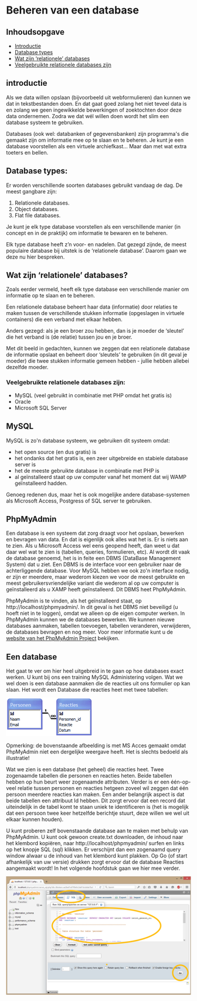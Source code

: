 # Beheren van een database

## Inhoudsopgave
- [Introductie](#introductie)
- [Database types](#Database-types)
- [Wat zijn ‘relationele’ databases](#Wat-zijn-relationele-databases)
- [Veelgebruikte relationele databases zijn](#Veel-gebruikte-relationele-databases-zijn)

## introductie

Als we data willen opslaan (bijvoorbeeld uit webformulieren) dan kunnen we dat in tekstbestanden doen. En dat gaat goed zolang het niet teveel data is en zolang we geen ingewikkelde bewerkingen of zoektochten door deze data ondernemen. Zodra we dat wél willen doen wordt het slim een database systeem te gebruiken.

Databases (ook wel: databanken of gegevensbanken) zijn programma's die gemaakt zijn om informatie mee op te slaan en te beheren. Je kunt je een database voorstellen als een virtuele archiefkast… Maar dan met wat extra toeters en bellen.

## Database types:
Er worden verschillende soorten databases gebruikt vandaag de dag. De meest gangbare zijn:

1. Relationele databases.
1. Object databases.
1. Flat file databases.

Je kunt je elk type database voorstellen als een verschillende manier (in concept en in de praktijk) om informatie te bewaren en te beheren.

Elk type database heeft z’n voor- en nadelen. Dat gezegd zijnde, de meest populaire database bij uitstek is de ‘relationele database’. Daarom gaan we deze nu hier bespreken.

## Wat zijn ‘relationele’ databases?

Zoals eerder vermeld, heeft elk type database een verschillende manier om informatie op te slaan en te beheren.

Een relationele database beheert haar data (informatie) door relaties te maken tussen de verschillende stukken informatie (opgeslagen in virtuele containers) die een verband met elkaar hebben.

Anders gezegd: als je een broer zou hebben, dan is je moeder de ‘sleutel’ die het verband is (de relatie) tussen jou en je broer.

Met dit beeld in gedachten, kunnen we zeggen dat een relationele database de informatie opslaat en beheert door ‘sleutels’ te gebruiken (in dit geval je moeder) die twee stukken informatie gemeen hebben - jullie hebben allebei dezelfde moeder.

### Veelgebruikte relationele databases zijn:

- MySQL (veel gebruikt in combinatie met PHP omdat het gratis is)
- Oracle
- Microsoft SQL Server

## MySQL

MySQL is zo'n database systeem, we gebruiken dit systeem omdat:

- het open source (en dus gratis) is
- het ondanks dat het gratis is, een zeer uitgebreide en stabiele database server is
- het de meeste gebruikte database in combinatie met PHP is
- al geïnstalleerd staat op uw computer vanaf het moment dat wij WAMP geïnstalleerd hadden.

Genoeg redenen dus, maar het is ook mogelijke andere database-systemen als Microsoft Access, Postgress of SQL server te gebruiken.

## PhpMyAdmin

Een database is een systeem dat zorg draagt voor het opslaan, bewerken en bevragen van data. En dat is eigenlijk ook alles wat het is. Er is niets aan te zien. Als u Microsoft Access wel eens geopend heeft, dan weet u dat daar wel wat te zien is (tabellen, queries, formulieren, etc). Al wordt dit vaak de database genoemd, het is in feite een DBMS (DataBase Management System) dat u ziet. Een DBMS is de interface voor een gebruiker naar de achterliggende database. Voor MySQL hebben we ook zo'n interface nodig, er zijn er meerdere, maar wederom kiezen we voor de meest gebruikte en meest gebruikersvriendelijke variant die wederom al op uw computer is geïnstalleerd als u XAMP heeft geïnstalleerd. Dit DBMS heet PhpMyAdmin.

PhpMyAdmin is te vinden, als het geïnstalleerd staat, op http://localhost/phpmyadmin/. In dit geval is het DBMS niet beveiligd (u hoeft niet in te loggen), omdat we alleen op de eigen computer werken. In PhpMyAdmin kunnen we de databases bewerken. We kunnen nieuwe databases aanmaken, tabellen toevoegen, tabellen veranderen, verwijderen, de databases bevragen en nog meer. Voor meer informatie kunt u de [website van het PhpMyAdmin Project](http://www.phpmyadmin.net/) bekijken.

## Een database

Het gaat te ver om hier heel uitgebreid in te gaan op hoe databases exact werken. U kunt bij ons een training MySQL Administering volgen. Wat we wel doen is een database aanmaken die de reacties uit ons formulier op kan slaan. Het wordt een Database die reacties heet met twee tabellen:

![database](./08-images/database.png)

Opmerking: de bovenstaande afbeelding is met MS Acces gemaakt omdat PhpMyAdmin niet een dergelijke weergave heeft. Het is slechts bedoeld als illustratie!

Wat we zien is een database (het geheel) die reacties heet. Twee zogenaamde tabellen die personen en reacties heten. Beide tabellen hebben op hun beurt weer zogenaamde attributen. Verder is er een één-op-veel relatie tussen personen en reacties hetgeen zoveel wil zeggen dat één persoon meerdere reacties kan maken. Een ander belangrijk aspect is dat beide tabellen een attribuut Id hebben. Dit zorgt ervoor dat een record dat uiteindelijk in de tabel komt te staan uniek te identificeren is (het is mogelijk dat een persoon twee keer hetzelfde berichtje stuurt, deze willen we wel uit elkaar kunnen houden).

U kunt proberen zelf bovenstaande database aan te maken met behulp van PhpMyAdmin. U kunt ook gewoon create.txt downloaden, de inhoud naar het klembord kopiëren, naar http://localhost/phpmyadmin/ surfen en links op het knopje SQL (sql) klikken. Er verschijnt dan een zogenaamd query window alwaar u de inhoud van het klembord kunt plakken. Op Go (of start afhankelijk van uw versie) drukken zorgt ervoor dat de database Reacties aangemaakt wordt! In het volgende hoofdstuk gaan we hier mee verder.

![database](./08-images/query_window.png)